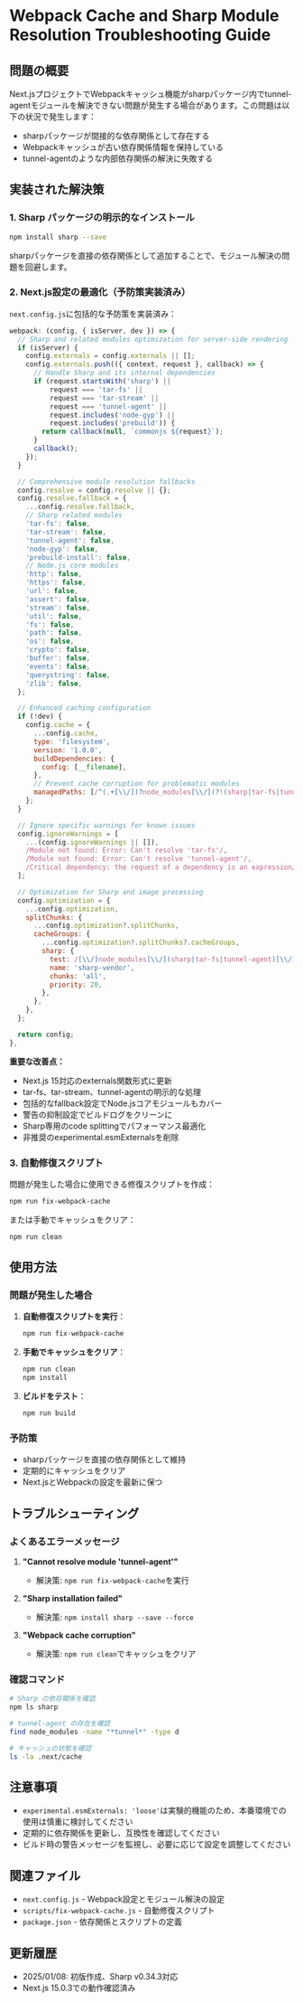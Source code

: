 # Webpack Cache and Sharp Module Resolution Troubleshooting Guide

## 問題の概要

Next.jsプロジェクトでWebpackキャッシュ機能がsharpパッケージ内でtunnel-agentモジュールを解決できない問題が発生する場合があります。この問題は以下の状況で発生します：

- sharpパッケージが間接的な依存関係として存在する
- Webpackキャッシュが古い依存関係情報を保持している
- tunnel-agentのような内部依存関係の解決に失敗する

## 実装された解決策

### 1. Sharp パッケージの明示的なインストール

```bash
npm install sharp --save
```

sharpパッケージを直接の依存関係として追加することで、モジュール解決の問題を回避します。

### 2. Next.js設定の最適化（予防策実装済み）

`next.config.js`に包括的な予防策を実装済み：

```javascript
webpack: (config, { isServer, dev }) => {
  // Sharp and related modules optimization for server-side rendering
  if (isServer) {
    config.externals = config.externals || [];
    config.externals.push(({ context, request }, callback) => {
      // Handle Sharp and its internal dependencies
      if (request.startsWith('sharp') ||
          request === 'tar-fs' ||
          request === 'tar-stream' ||
          request === 'tunnel-agent' ||
          request.includes('node-gyp') ||
          request.includes('prebuild')) {
        return callback(null, `commonjs ${request}`);
      }
      callback();
    });
  }

  // Comprehensive module resolution fallbacks
  config.resolve = config.resolve || {};
  config.resolve.fallback = {
    ...config.resolve.fallback,
    // Sharp related modules
    'tar-fs': false,
    'tar-stream': false,
    'tunnel-agent': false,
    'node-gyp': false,
    'prebuild-install': false,
    // Node.js core modules
    'http': false,
    'https': false,
    'url': false,
    'assert': false,
    'stream': false,
    'util': false,
    'fs': false,
    'path': false,
    'os': false,
    'crypto': false,
    'buffer': false,
    'events': false,
    'querystring': false,
    'zlib': false,
  };

  // Enhanced caching configuration
  if (!dev) {
    config.cache = {
      ...config.cache,
      type: 'filesystem',
      version: '1.0.0',
      buildDependencies: {
        config: [__filename],
      },
      // Prevent cache corruption for problematic modules
      managedPaths: [/^(.+[\\/])?node_modules[\\/](?!(sharp|tar-fs|tunnel-agent))/],
    };
  }

  // Ignore specific warnings for known issues
  config.ignoreWarnings = [
    ...(config.ignoreWarnings || []),
    /Module not found: Error: Can't resolve 'tar-fs'/,
    /Module not found: Error: Can't resolve 'tunnel-agent'/,
    /Critical dependency: the request of a dependency is an expression/,
  ];

  // Optimization for Sharp and image processing
  config.optimization = {
    ...config.optimization,
    splitChunks: {
      ...config.optimization?.splitChunks,
      cacheGroups: {
        ...config.optimization?.splitChunks?.cacheGroups,
        sharp: {
          test: /[\\/]node_modules[\\/](sharp|tar-fs|tunnel-agent)[\\/]/,
          name: 'sharp-vendor',
          chunks: 'all',
          priority: 20,
        },
      },
    },
  };

  return config;
},
```

**重要な改善点：**
- Next.js 15対応のexternals関数形式に更新
- tar-fs、tar-stream、tunnel-agentの明示的な処理
- 包括的なfallback設定でNode.jsコアモジュールもカバー
- 警告の抑制設定でビルドログをクリーンに
- Sharp専用のcode splittingでパフォーマンス最適化
- 非推奨のexperimental.esmExternalsを削除

### 3. 自動修復スクリプト

問題が発生した場合に使用できる修復スクリプトを作成：

```bash
npm run fix-webpack-cache
```

または手動でキャッシュをクリア：

```bash
npm run clean
```

## 使用方法

### 問題が発生した場合

1. **自動修復スクリプトを実行**：
   ```bash
   npm run fix-webpack-cache
   ```

2. **手動でキャッシュをクリア**：
   ```bash
   npm run clean
   npm install
   ```

3. **ビルドをテスト**：
   ```bash
   npm run build
   ```

### 予防策

- sharpパッケージを直接の依存関係として維持
- 定期的にキャッシュをクリア
- Next.jsとWebpackの設定を最新に保つ

## トラブルシューティング

### よくあるエラーメッセージ

1. **"Cannot resolve module 'tunnel-agent'"**
   - 解決策: `npm run fix-webpack-cache`を実行

2. **"Sharp installation failed"**
   - 解決策: `npm install sharp --save --force`

3. **"Webpack cache corruption"**
   - 解決策: `npm run clean`でキャッシュをクリア

### 確認コマンド

```bash
# Sharp の依存関係を確認
npm ls sharp

# tunnel-agent の存在を確認
find node_modules -name "*tunnel*" -type d

# キャッシュの状態を確認
ls -la .next/cache
```

## 注意事項

- `experimental.esmExternals: 'loose'`は実験的機能のため、本番環境での使用は慎重に検討してください
- 定期的に依存関係を更新し、互換性を確認してください
- ビルド時の警告メッセージを監視し、必要に応じて設定を調整してください

## 関連ファイル

- `next.config.js` - Webpack設定とモジュール解決の設定
- `scripts/fix-webpack-cache.js` - 自動修復スクリプト
- `package.json` - 依存関係とスクリプトの定義

## 更新履歴

- 2025/01/08: 初版作成、Sharp v0.34.3対応
- Next.js 15.0.3での動作確認済み
